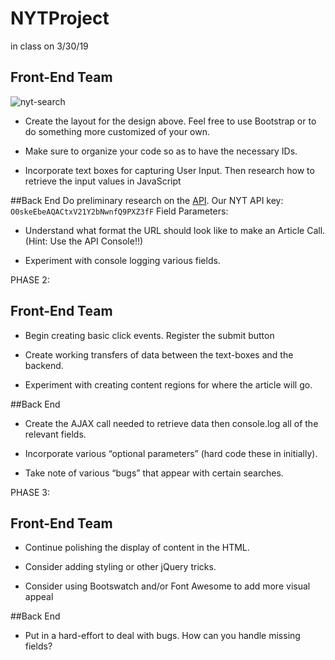 # NYTProject
in class on 3/30/19

## Front-End Team
![nyt-search](Images/nyt.png)

* Create the layout for the design above. Feel free to use Bootstrap or to do something more customized of your own.

* Make sure to organize your code so as to have the necessary IDs.

* Incorporate text boxes for capturing User Input. Then research how to retrieve the input values in JavaScript

##Back End
Do preliminary research on the [API](http://developer.nytimes.com/article_search_v2.json).
Our NYT API key: `O0skeEbeAQACtxV21Y2bNwnfQ9PXZ3fF`
Field Parameters: 

* Understand what format the URL should look like to make an Article Call. (Hint: Use the API Console!!)

* Experiment with console logging various fields.

PHASE 2:
## Front-End Team

* Begin creating basic click events. Register the submit button

* Create working transfers of data between the text-boxes and the backend.

* Experiment with creating content regions for where the article will go.

##Back End
* Create the AJAX call needed to retrieve data then console.log all of the relevant fields.

* Incorporate various “optional parameters” (hard code these in initially).

* Take note of various “bugs” that appear with certain searches.



PHASE 3:

## Front-End Team

* Continue polishing the display of content in the HTML.

* Consider adding styling or other jQuery tricks.

* Consider using Bootswatch and/or Font Awesome to add more visual appeal

##Back End
* Put in a hard-effort to deal with bugs. How can you handle missing fields?


